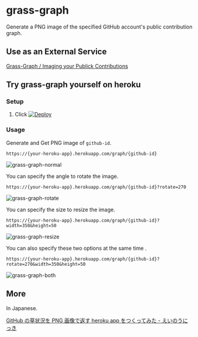 # grass-graph

Generate a PNG image of the specified GitHub account's public contribution graph.

## Use as an External Service

[Grass-Graph / Imaging your Publick Contributions](https://grass-graph.shitemil.works/)

## Try grass-graph yourself on heroku


### Setup
1. Click [![Deploy](https://www.herokucdn.com/deploy/button.png)](https://heroku.com/deploy)


### Usage

Generate and Get PNG image of `github-id`.

`https://{your-heroku-app}.herokuapp.com/graph/{github-id}`

![grass-graph-normal](https://cloud.githubusercontent.com/assets/1097533/12216115/e06f1aaa-b71a-11e5-9511-18cda413027c.png)


You can specify the angle to rotate the image.

`https://{your-heroku-app}.herokuapp.com/graph/{github-id}?rotate=270`

![grass-graph-rotate](https://cloud.githubusercontent.com/assets/1097533/12216118/fb1cdb26-b71a-11e5-99f9-194185a6bcc6.png)

You can specify the size to resize the image.

`https://{your-heroku-app}.herokuapp.com/graph/{github-id}?width=350&height=50`

![grass-graph-resize](https://cloud.githubusercontent.com/assets/1097533/12216121/0a54626c-b71b-11e5-9713-d1aa6c312d0b.png)

You can also specify these two options at the same time .

`https://{your-heroku-app}.herokuapp.com/graph/{github-id}?rotate=270&width=350&height=50`

![grass-graph-both](https://cloud.githubusercontent.com/assets/1097533/12216122/178d62da-b71b-11e5-9a28-250a1a4eec76.png)

## More

In Japanese.

[GitHub の草状況を PNG 画像で返す heroku app をつくってみた - えいのうにっき](http://blog.a-know.me/entry/2016/01/09/222210)
